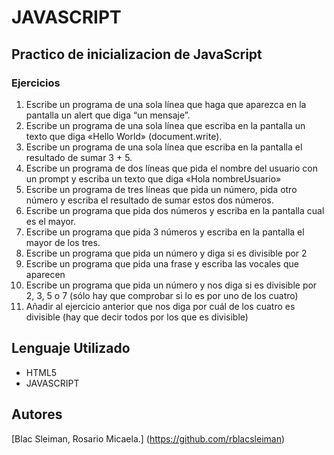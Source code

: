 # JAVASCRIPT
## Practico de inicializacion de JavaScript

### Ejercicios

1. Escribe un programa de una sola línea que haga que aparezca en la pantalla un alert que diga “un mensaje”.
1.  Escribe un programa de una sola línea que escriba en la pantalla un texto que diga «Hello World» (document.write).
1. Escribe un programa de una sola línea que escriba en la pantalla el resultado de sumar 3 + 5.
1. Escribe un programa de dos líneas que pida el nombre del usuario con un prompt y escriba un texto que diga «Hola nombreUsuario»
1. Escribe un programa de tres líneas que pida un número, pida otro número y escriba el resultado de sumar estos dos números.
1. Escribe un programa que pida dos números y escriba en la pantalla cual es el mayor.
1.  Escribe un programa que pida 3 números y escriba en la pantalla el mayor de los tres.
1. Escribe un programa que pida un número y diga si es divisible por 2
1. Escribe un programa que pida una frase y escriba las vocales que aparecen
1. Escribe un programa que pida un número y nos diga si es divisible por 2, 3, 5 o 7 (sólo hay que comprobar si lo es por uno de los cuatro)
1. Añadir al ejercicio anterior que nos diga por cuál de los cuatro es divisible (hay que decir todos por los que es divisible)

## Lenguaje Utilizado

- HTML5
- JAVASCRIPT

## Autores

[Blac Sleiman, Rosario Micaela.] (https://github.com/rblacsleiman)
